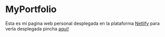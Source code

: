# MyPortfolio
Esta es mi pagina web personal desplegada en la plataforma [Netlify](https://www.netlify.com/) para verla desplegada pincha [aqui!](https://hudev.netlify.app/)